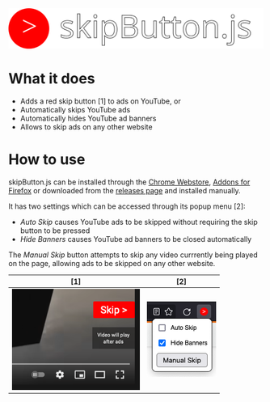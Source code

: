 <img src="images/header.svg">

# What it does

- Adds a red skip button [1] to ads on YouTube, or
- Automatically skips YouTube ads
- Automatically hides YouTube ad banners
- Allows to skip ads on any other website

# How to use

skipButton.js can be installed through the [Chrome Webstore](), [Addons for Firefox]() or downloaded from the [releases page]() and installed manually.

It has two settings which can be accessed through its popup menu [2]:
- *Auto Skip* causes YouTube ads to be skipped without requiring the skip button to be pressed
- *Hide Banners* causes YouTube ad banners to be closed automatically

The *Manual Skip* button attempts to skip any video currrently being played on the page, allowing ads to be skipped on any other website.

[1]      | [2]
:-------:|:-------:
<img src="images/skipbutton.png" height=200> | <img src="images/popup.png">
